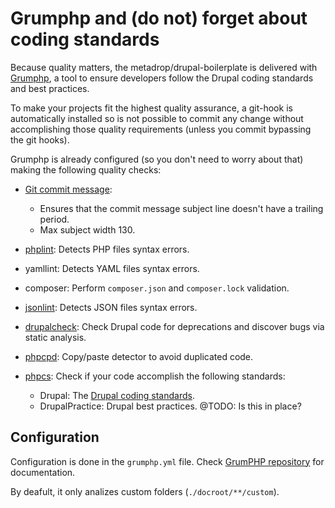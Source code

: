 # Grumphp and (do not) forget about coding standards

Because quality matters, the metadrop/drupal-boilerplate is delivered with [Grumphp](https://github.com/phpro/grumphp), a tool to ensure developers follow the Drupal coding standards and best practices.

To make your projects fit the highest quality assurance, a git-hook is automatically installed so is not possible to commit any change without accomplishing those quality requirements (unless you commit bypassing the git hooks).

Grumphp is already configured (so you don't need to worry about that) making the following quality checks:

- [Git commit message](https://github.com/phpro/grumphp/blob/master/doc/tasks/git_commit_message.md):
  - Ensures that the commit message subject line doesn't have a trailing period.
  - Max subject width 130.

- [phplint](https://github.com/overtrue/phplint): Detects PHP files syntax errors.
- yamllint: Detects YAML files syntax errors.
- composer: Perform `composer.json` and `composer.lock` validation.
- [jsonlint](https://github.com/Seldaek/jsonlint): Detects JSON files syntax errors.
- [drupalcheck](https://github.com/mglaman/drupal-check): Check Drupal code for deprecations and discover bugs via static analysis.
- [phpcpd](https://github.com/sebastianbergmann/phpcpd): Copy/paste detector to avoid duplicated code.
- [phpcs](https://github.com/squizlabs/PHP_CodeSniffer): Check if your code accomplish the following standards:
    - Drupal: The [Drupal coding standards](https://www.drupal.org/docs/develop/standards/coding-standards).
    - DrupalPractice: Drupal best practices. @TODO: Is this in place?



## Configuration


Configuration is done in the `grumphp.yml` file. Check [GrumPHP repository](https://github.com/phpro/grumphp) for documentation.

By deafult, it only analizes custom folders (`./docroot/**/custom`).
